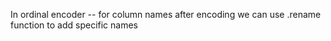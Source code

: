 In ordinal encoder -- for column names after encoding we can use .rename function to add specific names 
